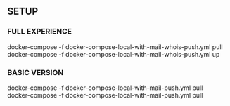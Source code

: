 ## SETUP

### FULL EXPERIENCE
docker-compose -f docker-compose-local-with-mail-whois-push.yml pull  
docker-compose -f docker-compose-local-with-mail-whois-push.yml up  


### BASIC VERSION

docker-compose -f docker-compose-local-with-mail-push.yml pull  
docker-compose -f docker-compose-local-with-mail-push.yml pull  
